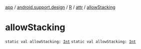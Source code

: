 [app](../../../index.md) / [android.support.design](../../index.md) / [R](../index.md) / [attr](index.md) / [allowStacking](.)

# allowStacking

`static val allowStacking: `[`Int`](https://kotlinlang.org/api/latest/jvm/stdlib/kotlin/-int/index.html)
`static val allowStacking: `[`Int`](https://kotlinlang.org/api/latest/jvm/stdlib/kotlin/-int/index.html)